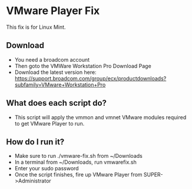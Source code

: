 # VMware Player Fix
This fix is for Linux Mint.
## Download
- You need a broadcom account
- Then goto the VMWare Workstation Pro Download Page
- Download the latest version here: https://support.broadcom.com/group/ecx/productdownloads?subfamily=VMware+Workstation+Pro

## What does each script do?
- This script will apply the vmmon and vmnet VMware modules required to get VMware Player to run.

## How do I run it?
- Make sure to run ./vmware-fix.sh from ~/Downloads
- In a terminal from ~/Downloads, run vmwarefix.sh
- Enter your sudo password
- Once the script finishes, fire up VMware Player from SUPER->Administrator
